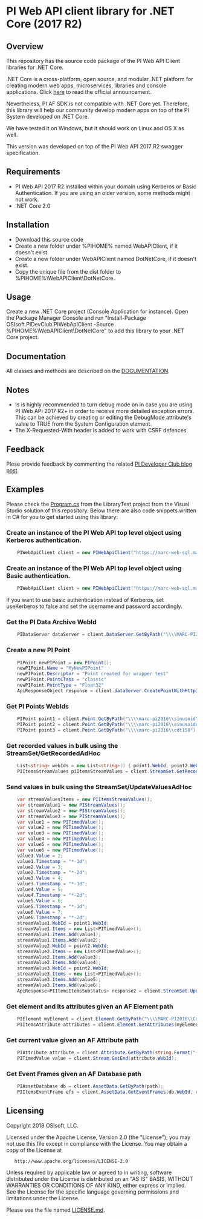 PI Web API client library for .NET Core (2017 R2)
===


## Overview
This repository has the source code package of the PI Web API Client libraries for .NET Core.

.NET Core is a cross-platform, open source, and modular .NET platform for creating modern web apps, microservices, libraries and console applications. Click [here](https://blogs.msdn.microsoft.com/dotnet/2016/06/27/announcing-net-core-1-0/) to read the official announcement.

Nevertheless, PI AF SDK is not compatible with .NET Core yet. Therefore, this library will help our community develop modern apps on top of the PI System developed on .NET Core.

We have tested it on Windows, but it should work on Linux and OS X as well.

This version was developed on top of the PI Web API 2017 R2 swagger specification. 


## Requirements

 - PI Web API 2017 R2 installed within your domain using Kerberos or Basic Authentication. If you are using an older version, some methods might not work.
 - .NET Core 2.0

 
## Installation

 - Download this source code
 - Create a new folder under %PIHOME% named WebAPIClient, if it doesn't exist.
 - Create a new folder under WebAPIClient named DotNetCore, if it doesn't exist.
 - Copy the unique file from the dist folder to %PIHOME%\WebAPIClient\DotNetCore.

 
## Usage

Create a new .NET Core project (Console Application for instance). Open the Package Manager Console and run "Install-Package OSIsoft.PIDevClub.PIWebApiClient -Source %PIHOME%\WebAPIClient\DotNetCore" to add this library to your .NET Core project.

## Documentation

All classes and methods are described on the [DOCUMENTATION](DOCUMENTATION.md).

## Notes

 - Is is highly recommended to turn debug mode on in case you are using PI Web API 2017 R2+ in order to receive more detailed exception errors. This can be achieved by creating or editing the DebugMode attribute's value to TRUE from the System Configuration element.
 - The X-Requested-With header is added to work with CSRF defences.

## Feedback 

Plese provide feedback by commenting the related [PI Developer Club blog post](https://pisquare.osisoft.com/community/developers-club/blog/2017/07/10/announcing-pi-web-api-wrapper-for-vba).

## Examples

Please check the [Program.cs](/src/OSIsoft.PIDevClub.PIWebApiClient/LibraryTest/Program.cs) from the LibraryTest project from the Visual Studio solution of this repository. Below there are also code snippets written in C# for you to get started using this library:


### Create an instance of the PI Web API top level object using Kerberos authentication.

```cs
    PIWebApiClient client = new PIWebApiClient("https://marc-web-sql.marc.net/piwebapi", true);  
``` 

### Create an instance of the PI Web API top level object using Basic authentication.

```cs
    PIWebApiClient client = new PIWebApiClient("https://marc-web-sql.marc.net/piwebapi", false, username, password);  
``` 

If you want to use basic authentication instead of Kerberos, set useKerberos to false and set the username and password accordingly.


### Get the PI Data Archive WebId

```cs
    PIDataServer dataServer = client.DataServer.GetByPath("\\\\MARC-PI2016");
```

### Create a new PI Point

```cs
    PIPoint newPIPoint = new PIPoint();
    newPIPoint.Name = "MyNewPIPoint"
    newPIPoint.Descriptor = "Point created for wrapper test"
    newPIPoint.PointClass = "classic"
    newPIPoint.PointType = "Float32"
    ApiResponseObject response = client.dataServer.CreatePointWithHttpInfo(dataServer.webId, newPIPoint)
```

### Get PI Points WebIds

```cs
    PIPoint point1 = client.Point.GetByPath("\\\\marc-pi2016\\sinusoid");
    PIPoint point2 = client.Point.GetByPath("\\\\marc-pi2016\\sinusoidu");
    PIPoint point3 = client.Point.GetByPath("\\\\marc-pi2016\\cdt158");
```

### Get recorded values in bulk using the StreamSet/GetRecordedAdHoc

```cs
    List<string> webIds = new List<string>() { point1.WebId, point2.WebId, point3.WebId };
    PIItemsStreamValues piItemsStreamValues = client.StreamSet.GetRecordedAdHoc(webIds, startTime: "*-3d", endTime: "*");
```

### Send values in bulk using the StreamSet/UpdateValuesAdHoc

```cs
    var streamValuesItems = new PIItemsStreamValues();
    var streamValue1 = new PIStreamValues();
    var streamValue2 = new PIStreamValues();
    var streamValue3 = new PIStreamValues();
    var value1 = new PITimedValue();
    var value2 = new PITimedValue();
    var value3 = new PITimedValue();
    var value4 = new PITimedValue();
    var value5 = new PITimedValue();
    var value6 = new PITimedValue();
    value1.Value = 2;
    value1.Timestamp = "*-1d";
    value2.Value = 3;
    value2.Timestamp = "*-2d";
    value3.Value = 4;
    value3.Timestamp = "*-1d";
    value4.Value = 5;
    value4.Timestamp = "*-2d";
    value5.Value = 6;
    value5.Timestamp = "*-1d";
    value6.Value = 7;
    value6.Timestamp = "*-2d";
    streamValue1.WebId = point1.WebId;
    streamValue1.Items = new List<PITimedValue>();
    streamValue1.Items.Add(value1);
    streamValue1.Items.Add(value2);
    streamValue2.WebId = point2.WebId;
    streamValue2.Items = new List<PITimedValue>();
    streamValue2.Items.Add(value3);
    streamValue2.Items.Add(value4);
    streamValue3.WebId = point2.WebId;
    streamValue3.Items = new List<PITimedValue>();
    streamValue3.Items.Add(value5);
    streamValue3.Items.Add(value6);
    ApiResponse<PIItemsItemsSubstatus> response2 = client.StreamSet.UpdateValuesAdHocWithHttpInfo(new List<PIStreamValues>() { streamValue1, streamValue2, streamValue3 });
```


### Get element and its attributes given an AF Element path

```cs
    PIElement myElement = client.Element.GetByPath("\\\\MARC-PI2016\\CrossPlatformLab\\marc.adm");
    PIItemsAttribute attributes = client.Element.GetAttributes(myElement.WebId, null, 1000, null, false);
```


### Get current value given an AF Attribute path

```cs
    PIAttribute attribute = client.Attribute.GetByPath(string.Format("{0}|{1}", "\\\\MARC-PI2016\\CrossPlatformLab\\marc.adm", attributes.Items[0].Name));
    PITimedValue value = client.Stream.GetEnd(attribute.WebId);
```

### Get Event Frames given an AF Database path

```cs
    PIAssetDatabase db = client.AssetData.GetByPath(path);
    PIItemsEventFrame efs = client.AssetData.GetEventFrames(db.WebId, referencedElementNameFilter: "myElement", referencedElementTemplateName: "user", startTime: "*-1d", endTime: "*");
```



## Licensing
Copyright 2018 OSIsoft, LLC.

   Licensed under the Apache License, Version 2.0 (the "License");
   you may not use this file except in compliance with the License.
   You may obtain a copy of the License at

       http://www.apache.org/licenses/LICENSE-2.0

   Unless required by applicable law or agreed to in writing, software
   distributed under the License is distributed on an "AS IS" BASIS,
   WITHOUT WARRANTIES OR CONDITIONS OF ANY KIND, either express or implied.
   See the License for the specific language governing permissions and
   limitations under the License.
   
Please see the file named [LICENSE.md](LICENSE.md).
